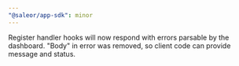 ```yaml
---
"@saleor/app-sdk": minor
---
```


Register handler hooks will now respond with errors parsable by the dashboard. "Body" in error was removed, so client code can provide message and status.
